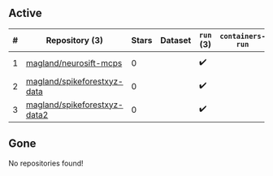 ## Active
| # | Repository (3) | Stars | Dataset | `run` (3) | `containers-run` | Last Modified |
| --- | --- | --- | --- | --- | --- | --- |
| 1 | [magland/neurosift-mcps](https://github.com/magland/neurosift-mcps) | 0 |  | :heavy_check_mark: |  | 2025-03-27 14:15:11+00:00 |
| 2 | [magland/spikeforestxyz-data](https://github.com/magland/spikeforestxyz-data) | 0 |  | :heavy_check_mark: |  | 2024-05-09 10:35:30+00:00 |
| 3 | [magland/spikeforestxyz-data2](https://github.com/magland/spikeforestxyz-data2) | 0 |  | :heavy_check_mark: |  | 2024-05-09 15:42:09+00:00 |

## Gone
No repositories found!
